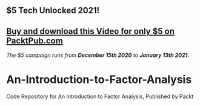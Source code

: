 ## $5 Tech Unlocked 2021!
[Buy and download this Video for only $5 on PacktPub.com](https://www.packtpub.com/product/an-introduction-to-factor-analysis-video/9781800208896)
-----
*The $5 campaign         runs from __December 15th 2020__ to __January 13th 2021.__*

# An-Introduction-to-Factor-Analysis
Code Repository for An Introduction to Factor Analysis, Published by Packt
